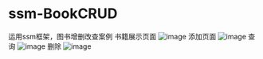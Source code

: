 # ssm-BookCRUD
运用ssm框架，图书增删改查案例
书籍展示页面
![image](https://raw.githubusercontent.com/GAOli-cong/ssm-BookCRUD/master/img/img1.png)
添加页面
![image](https://raw.githubusercontent.com/GAOli-cong/ssm-BookCRUD/master/img/img2.png)
查询
![image](https://raw.githubusercontent.com/GAOli-cong/ssm-BookCRUD/master/img/img3.png)
删除
![image](https://raw.githubusercontent.com/GAOli-cong/ssm-BookCRUD/master/img/img4.png)
